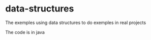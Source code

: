 # data-structures
<p>The exemples using data structures to do exemples in real projects</p>
<p>The code is in java</p>
